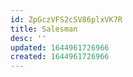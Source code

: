 ```yaml
---
id: ZpGczVFS2cSV86plxVK7R
title: Salesman
desc: ''
updated: 1644961726966
created: 1644961726966
---
```


